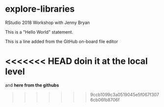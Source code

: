 # explore-libraries
RStudio 2018 Workshop with Jenny Bryan


This is a "Hello World" statement.

This is a line added from the GitHub on-board file editor

<<<<<<< HEAD
doin it at the local level
=======

and **here from the githubs**
>>>>>>> 9ccb1099c3a0519045e5f067f3076cb06fb8706f
